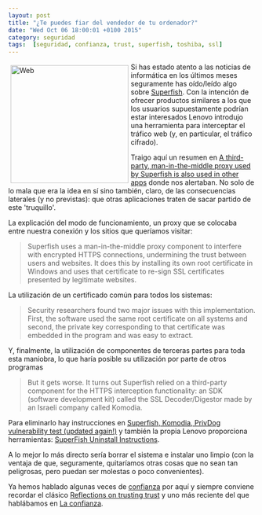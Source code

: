 ```yaml
---
layout: post
title: "¿Te puedes fiar del vendedor de tu ordenador?"
date: "Wed Oct 06 18:00:01 +0100 2015"
category: seguridad
tags:  [seguridad, confianza, trust, superfish, toshiba, ssl]
---
```






<a href="https://www.flickr.com/photos/fernand0/11389057736/" title="Web"><img src="https://c2.staticflickr.com/4/3830/11389057736_106a029794_m.jpg" width="240"  alt="Web" style="float:left; margin:5px"></a>

Si has estado atento a las noticias de informática en los últimos meses seguramente has oído/leído algo sobre [Superfish](https://support.lenovo.com/us/en/product_security/superfish). Con la intención de ofrecer productos similares a los que los usuarios supuestamente podrían estar interesados Lenovo introdujo una herramienta para interceptar el tráfico web (y, en particular, el tráfico cifrado). 

Traigo aquí un resumen en [A third-party, man-in-the-middle proxy used by Superfish is also used in other apps](http://www.computerworld.com/article/2887079/superfish-security-flaw-exists-in-other-apps-non-lenovo-systems.html) donde nos alertaban. No solo de lo mala que era la idea en sí sino también, claro, de las consecuencias laterales (y no previstas): que otras aplicaciones traten de sacar partido de este 'truquillo'.

La explicación del modo de funcionamiento, un proxy que se colocaba entre nuestra conexión y los sitios que queríamos visitar: 

>  Superfish uses a man-in-the-middle proxy component to interfere with encrypted HTTPS connections, undermining the trust between users and websites. It does this by installing its own root certificate in Windows and uses that certificate to re-sign SSL certificates presented by legitimate websites.

La utilización de un certificado común para todos los sistemas:

> Security researchers found two major issues with this implementation. First, the software used the same root certificate on all systems and second, the private key corresponding to that certificate was embedded in the program and was easy to extract.

Y, finalmente, la utilización de componentes de terceras partes para toda esta maniobra, lo que haría posible su utilización por parte de otros programas

> But it gets worse. It turns out Superfish relied on a third-party component for the HTTPS interception functionality: an SDK (software development kit) called the SSL Decoder/Digestor made by an Israeli company called Komodia.

Para eliminarlo hay instrucciones en [Superfish, Komodia, PrivDog vulnerability test (updated again!)](https://filippo.io/Badfish/) y también la propia Lenovo proporciona herramientas: [SuperFish Uninstall Instructions](https://support.lenovo.com/us/en/product_security/superfish_uninstall).

A lo mejor lo más directo sería borrar el sistema e instalar uno limpio (con la ventaja de que, seguramente, quitaríamos otras cosas que no sean tan peligrosas, pero puedan ser molestas o poco convenientes).

Ya hemos hablado algunas veces de [confianza](http://fernand0.github.io/tags/confianza/) por aquí y siempre conviene recordar el clásico [Reflections on trusting trust](http://dl.acm.org/citation.cfm?id=358210) y uno más reciente del que hablábamos en [La confianza](https://mbpfernand0.wordpress.com/2011/12/21/la-confianza/).

